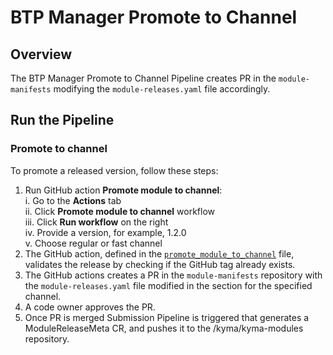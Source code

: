 # BTP Manager Promote to Channel

## Overview

The BTP Manager Promote to Channel Pipeline creates PR in the `module-manifests` modifying the `module-releases.yaml` file accordingly.

## Run the Pipeline

### Promote to channel

To promote a released version, follow these steps:

1. Run GitHub action **Promote module to channel**:  
   i.  Go to the **Actions** tab  
   ii. Click **Promote module to channel** workflow   
   iii. Click  **Run workflow** on the right  
   iv. Provide a version, for example, 1.2.0  
   v. Choose regular or fast channel  
2. The GitHub action, defined in the [`promote_module_to_channel`](/.github/workflows/promote_module_to_channel.yaml) file, validates the release by checking if the GitHub tag already exists.
3. The GitHub actions creates a PR in the `module-manifests` repository with the `module-releases.yaml` file modified in the section for the specified channel.
4. A code owner approves the PR.
5. Once PR is merged Submission Pipeline is triggered that generates a ModuleReleaseMeta CR, and pushes it to the /kyma/kyma-modules repository.

